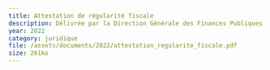 ```yaml
---
title: Attestation de régularité fiscale
description: Délivrée par la Direction Générale des Finances Publiques. Cette attestation reste catégorisée en 2022-2023, mais est mise à jour régulièrement.
year: 2022
category: juridique
file: /assets/documents/2022/attestation_regularite_fiscale.pdf
size: 261ko
---
```

